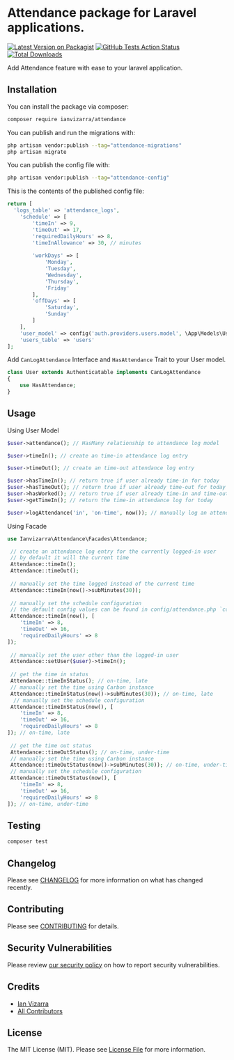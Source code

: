 # Attendance package for Laravel applications.

[![Latest Version on Packagist](https://img.shields.io/packagist/v/ianvizarra/attendance.svg?style=flat-square)](https://packagist.org/packages/ianvizarra/attendance)
[![GitHub Tests Action Status](https://img.shields.io/github/workflow/status/ianvizarra/attendance/tests?label=tests)](https://github.com/ianvizarra/attendance/actions?query=workflow%3Atests+branch%3Amaster)
[![Total Downloads](https://img.shields.io/packagist/dt/ianvizarra/attendance.svg?style=flat-square)](https://packagist.org/packages/ianvizarra/attendance)

Add Attendance feature with ease to your laravel application.

## Installation

You can install the package via composer:

```bash
composer require ianvizarra/attendance
```

You can publish and run the migrations with:

```bash
php artisan vendor:publish --tag="attendance-migrations"
php artisan migrate
```

You can publish the config file with:

```bash
php artisan vendor:publish --tag="attendance-config"
```

This is the contents of the published config file:

```php
return [
  'logs_table' => 'attendance_logs',
    'schedule' => [
        'timeIn' => 9,
        'timeOut' => 17,
        'requiredDailyHours' => 8,
        'timeInAllowance' => 30, // minutes
        
        'workDays' => [
            'Monday',
            'Tuesday',
            'Wednesday',
            'Thursday',
            'Friday'
        ],
        'offDays' => [
            'Saturday',
            'Sunday'
        ]
    ],
    'user_model' => config('auth.providers.users.model', \App\Models\User::class),
    'users_table' => 'users'
];
```

Add `CanLogAttendance` Interface and `HasAttendance` Trait to your User model.

```php
class User extends Authenticatable implements CanLogAttendance
{
    use HasAttendance;
}
```

## Usage

Using User Model
```php
$user->attendance(); // HasMany relationship to attendance log model

$user->timeIn(); // create an time-in attendance log entry

$user->timeOut(); // create an time-out attendance log entry

$user->hasTimeIn(); // return true if user already time-in for today
$user->hasTimeOut(); // return true if user already time-out for today
$user->hasWorked(); // return true if user already time-in and time-out for today
$user->getTimeIn(); // return the time-in attendance log for today

$user->logAttendance('in', 'on-time', now()); // manually log an attendance by type, status and time
```

Using Facade
```php
use Ianvizarra\Attendance\Facades\Attendance;

 // create an attendance log entry for the currently logged-in user
 // by default it will the current time
 Attendance::timeIn(); 
 Attendance::timeOut();
 
 // manually set the time logged instead of the current time
 Attendance::timeIn(now()->subMinutes(30));
 
 // manually set the schedule configuration
 // the default config values can be found in config/attendance.php `config('attendance.schedule.hours')`
 Attendance::timeIn(now(), [
    'timeIn' => 8,
    'timeOut' => 16,
    'requiredDailyHours' => 8
]);
 
 // manually set the user other than the logged-in user
 Attendance::setUser($user)->timeIn();
 
 // get the time in status
 Attendance::timeInStatus(); // on-time, late
 // manually set the time using Carbon instance
 Attendance::timeInStatus(now()->subMinutes(30)); // on-time, late
  // manually set the schedule configuration
 Attendance::timeInStatus(now(), [
    'timeIn' => 8,
    'timeOut' => 16,
    'requiredDailyHours' => 8
]); // on-time, late
 
 // get the time out status
 Attendance::timeOutStatus(); // on-time, under-time
 // manually set the time using Carbon instance
 Attendance::timeOutStatus(now()->subMinutes(30)); // on-time, under-time
 // manually set the schedule configuration
 Attendance::timeOutStatus(now(), [
    'timeIn' => 8,
    'timeOut' => 16,
    'requiredDailyHours' => 8
]); // on-time, under-time
```

## Testing

```bash
composer test
```

## Changelog

Please see [CHANGELOG](CHANGELOG.md) for more information on what has changed recently.

## Contributing

Please see [CONTRIBUTING](CONTRIBUTING.md) for details.

## Security Vulnerabilities

Please review [our security policy](../../security/policy) on how to report security vulnerabilities.

## Credits

- [Ian Vizarra](https://github.com/ianvizarra)
- [All Contributors](../../contributors)

## License

The MIT License (MIT). Please see [License File](LICENSE.md) for more information.
